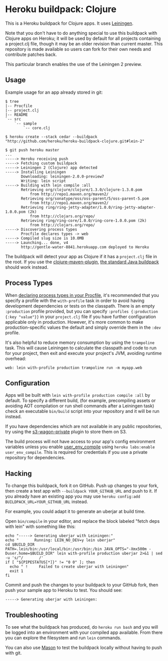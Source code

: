 # Heroku buildpack: Clojure

This is a Heroku buildpack for Clojure apps. It uses
[Leiningen](http://leiningen.org).

Note that you don't have to do anything special to use this buildpack
with Clojure apps on Heroku; it will be used by default for all
projects containing a project.clj file, though it may be an older
revision than current master. This repository is made available so
users can fork for their own needs and contribute patches back.

This particular branch enables the use of the Leiningen 2 preview.

## Usage

Example usage for an app already stored in git:

    $ tree
    |-- Procfile
    |-- project.clj
    |-- README
    `-- src
        `-- sample
            `-- core.clj

    $ heroku create --stack cedar --buildpack "http://github.com/heroku/heroku-buildpack-clojure.git#lein-2"

    $ git push heroku master
    ...
    -----> Heroku receiving push
    -----> Fetching custom buildpack
    -----> Leiningen 2 (Clojure) app detected
    -----> Installing Leiningen
           Downloading: leiningen-2.0.0-preview7
           Writing: lein script
    -----> Building with lein compile :all
           Retrieving org/clojure/clojure/1.3.0/clojure-1.3.0.pom 
               from http://repo1.maven.org/maven2/
           Retrieving org/sonatype/oss/oss-parent/5/oss-parent-5.pom 
               from http://repo1.maven.org/maven2/
           Retrieving ring/ring-jetty-adapter/1.0.0/ring-jetty-adapter-1.0.0.pom (2k)
               from http://clojars.org/repo/
           Retrieving ring/ring-core/1.0.0/ring-core-1.0.0.pom (2k)
               from http://clojars.org/repo/
    -----> Discovering process types
           Procfile declares types -> web
    -----> Compiled slug size is 10.0MB
    -----> Launching... done, v4
           http://gentle-water-8841.herokuapp.com deployed to Heroku

The buildpack will detect your app as Clojure if it has a
`project.clj` file in the root. If you use the
[clojure-maven-plugin](https://github.com/talios/clojure-maven-plugin),
[the standard Java buildpack](http://github.com/heroku/heroku-buildpack-java)
should work instead.

## Process Types

When
[declaring process types in your Procfile](https://devcenter.heroku.com/articles/procfile),
it's recommended that you specify a profile with the `with-profile`
task in order to avoid having development dependencies or tests on the
classpath. There is an empty `:production` profile provided, but you
can specify `:profiles {:production {:key "value"}}` in your
`project.clj` file if you have further configuration applicable only
in production. However, it's more common to make production-specific
values the default and simply override them in the `:dev` profile.

It's also helpful to reduce memory consumption by using the
`trampoline` task. This will cause Leiningen to calculate the
classpath and code to run for your project, then exit and execute your
project's JVM, avoiding runtime overhead:

    web: lein with-profile production trampoline run -m myapp.web

## Configuration

Apps will be built with `lein with-profile production compile :all` by
default. To specify a different build, (for example, precompiling
assets or avoiding AOT compilation or run shell commands after a
Leiningen task) check an executable `bin/build` script into your
repository and it will be run instead.

If you have dependencies which are not available in any public
repositories, try using the
[s3-wagon-private](https://github.com/technomancy/s3-wagon-private)
plugin to store them on S3.

The build process will not have access to your app's config
environment variables unless you enable
[user_env_compile](http://devcenter.heroku.com/articles/labs-user-env-compile)
using `heroku labs:enable user_env_compile`. This is required for
credentials if you use a private repository for dependencies.

## Hacking

To change this buildpack, fork it on GitHub. Push up changes to your
fork, then create a test app with `--buildpack YOUR_GITHUB_URL` and
push to it. If you already have an existing app you may use
`heroku config:add BUILDPACK_URL=YOUR_GITHUB_URL` instead.

For example, you could adapt it to generate an uberjar at build time.

Open `bin/compile` in your editor, and replace the block labeled
"fetch deps with lein" with something like this:

    echo "-----> Generating uberjar with Leiningen:"
    echo "       Running: LEIN_NO_DEV=y lein uberjar"
    cd $BUILD_DIR
    PATH=.lein/bin:/usr/local/bin:/usr/bin:/bin JAVA_OPTS="-Xmx500m -Duser.home=$BUILD_DIR" lein with-profile production uberjar 2>&1 | sed -u 's/^/       /'
    if [ "${PIPESTATUS[*]}" != "0 0" ]; then
      echo " !     Failed to create uberjar with Leiningen"
      exit 1
    fi

Commit and push the changes to your buildpack to your GitHub fork,
then push your sample app to Heroku to test. You should see:

    -----> Generating uberjar with Leiningen:

## Troubleshooting

To see what the buildpack has produced, do `heroku run bash` and you
will be logged into an environment with your compiled app available.
From there you can explore the filesystem and run `lein` commands.

You can also use [Mason](https://github.com/ddollar/mason) to test the
buildpack locally without having to push with git.
